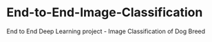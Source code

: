 # End-to-End-Image-Classification
End to End Deep Learning project - Image Classification of Dog Breed
